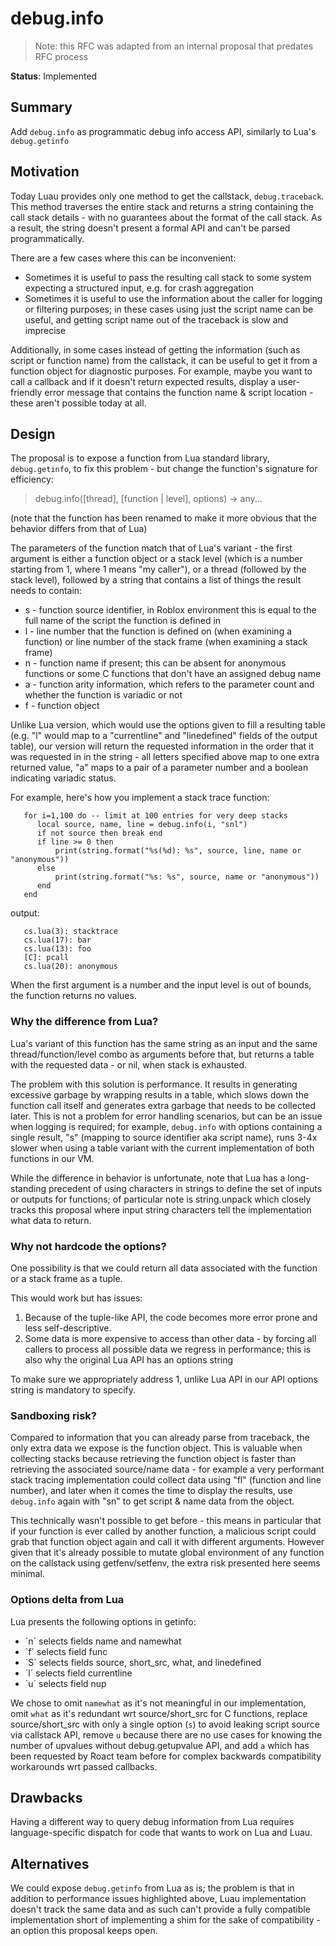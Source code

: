 # debug.info

> Note: this RFC was adapted from an internal proposal that predates RFC process

**Status**: Implemented

## Summary

Add `debug.info` as programmatic debug info access API, similarly to Lua's `debug.getinfo`

## Motivation

Today Luau provides only one method to get the callstack, `debug.traceback`. This method traverses the entire stack and returns a string containing the call stack details - with no guarantees about the format of the call stack. As a result, the string doesn't present a formal API and can't be parsed programmatically.

There are a few cases where this can be inconvenient:

- Sometimes it is useful to pass the resulting call stack to some system expecting a structured input, e.g. for crash aggregation
- Sometimes it is useful to use the information about the caller for logging or filtering purposes; in these cases using just the script name can be useful, and getting script name out of the traceback is slow and imprecise

Additionally, in some cases instead of getting the information (such as script or function name) from the callstack, it can be useful to get it from a function object for diagnostic purposes. For example, maybe you want to call a callback and if it doesn't return expected results, display a user-friendly error message that contains the function name & script location - these aren't possible today at all.

## Design

The proposal is to expose a function from Lua standard library, `debug.getinfo`, to fix this problem - but change the function's signature for efficiency:

>   debug.info([thread], [function | level], options) -> any...

(note that the function has been renamed to make it more obvious that the behavior differs from that of Lua)

The parameters of the function match that of Lua's variant - the first argument is either a function object or a stack level (which is a number starting from 1, where 1 means "my caller"), or a thread (followed by the stack level), followed by a string that contains a list of things the result needs to contain:

   * s - function source identifier, in Roblox environment this is equal to the full name of the script the function is defined in
   * l - line number that the function is defined on (when examining a function) or line number of the stack frame (when examining a stack frame)
   * n - function name if present; this can be absent for anonymous functions or some C functions that don't have an assigned debug name
   * a - function arity information, which refers to the parameter count and whether the function is variadic or not
   * f - function object

Unlike Lua version, which would use the options given to fill a resulting table (e.g. "l" would map to a "currentline" and "linedefined" fields of the output table), our version will return the requested information in the order that it was requested in in the string - all letters specified above map to one extra returned value, "a" maps to a pair of a parameter number and a boolean indicating variadic status.

For example, here's how you implement a stack trace function:

```luau
   for i=1,100 do -- limit at 100 entries for very deep stacks
      local source, name, line = debug.info(i, "snl")
      if not source then break end
      if line >= 0 then
          print(string.format("%s(%d): %s", source, line, name or "anonymous"))
      else
          print(string.format("%s: %s", source, name or "anonymous"))
      end
   end
```

output:

```
   cs.lua(3): stacktrace
   cs.lua(17): bar
   cs.lua(13): foo
   [C]: pcall
   cs.lua(20): anonymous
```

When the first argument is a number and the input level is out of bounds, the function returns no values.

### Why the difference from Lua?

Lua's variant of this function has the same string as an input and the same thread/function/level combo as arguments before that, but returns a table with the requested data - or nil, when stack is exhausted.

The problem with this solution is performance. It results in generating excessive garbage by wrapping results in a table, which slows down the function call itself and generates extra garbage that needs to be collected later. This is not a problem for error handling scenarios, but can be an issue when logging is required; for example, `debug.info` with options containing a single result, "s" (mapping to source identifier aka script name), runs 3-4x slower when using a table variant with the current implementation of both functions in our VM.

While the difference in behavior is unfortunate, note that Lua has a long-standing precedent of using characters in strings to define the set of inputs or outputs for functions; of particular note is string.unpack which closely tracks this proposal where input string characters tell the implementation what data to return.

### Why not hardcode the options?

One possibility is that we could return all data associated with the function or a stack frame as a tuple.

This would work but has issues:

1. Because of the tuple-like API, the code becomes more error prone and less self-descriptive.
2. Some data is more expensive to access than other data - by forcing all callers to process all possible data we regress in performance; this is also why the original Lua API has an options string

To make sure we appropriately address 1, unlike Lua API in our API options string is mandatory to specify.

### Sandboxing risk?

Compared to information that you can already parse from traceback, the only extra data we expose is the function object. This is valuable when collecting stacks because retrieving the function object is faster than retrieving the associated source/name data - for example a very performant stack tracing implementation could collect data using "fl" (function and line number), and later when it comes the time to display the results, use `debug.info` again with "sn" to get script & name data from the object.

This technically wasn't possible to get before - this means in particular that if your function is ever called by another function, a malicious script could grab that function object again and call it with different arguments. However given that it's already possible to mutate global environment of any function on the callstack using getfenv/setfenv, the extra risk presented here seems minimal.

### Options delta from Lua

Lua presents the following options in getinfo:

* `n´	selects fields name and namewhat
*  `f´	selects field func
*  `S´	selects fields source, short_src, what, and linedefined
*  `l´	selects field currentline
*  `u´	selects field nup

We chose to omit `namewhat` as it's not meaningful in our implementation, omit `what` as it's redundant wrt source/short_src for C functions, replace source/short_src with only a single option (`s`) to avoid leaking script source via callstack API, remove `u` because there are no use cases for knowing the number of upvalues without debug.getupvalue API, and add `a` which has been requested by Roact team before for complex backwards compatibility workarounds wrt passed callbacks.

## Drawbacks

Having a different way to query debug information from Lua requires language-specific dispatch for code that wants to work on Lua and Luau.

## Alternatives

We could expose `debug.getinfo` from Lua as is; the problem is that in addition to performance issues highlighted above, Luau implementation doesn't track the same data and as such can't provide a fully compatible implementation short of implementing a shim for the sake of compatibility - an option this proposal keeps open.
